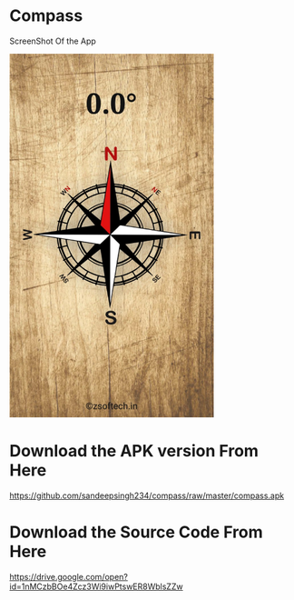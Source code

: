 # Compass

ScreenShot Of the App

<img src="https://raw.githubusercontent.com/sandeepsingh234/compass/master/compass.jpeg" height="640" width="360">


# Download the APK version From Here
https://github.com/sandeepsingh234/compass/raw/master/compass.apk

# Download the Source Code From Here
https://drive.google.com/open?id=1nMCzbBOe4Zcz3Wi9iwPtswER8WblsZZw


